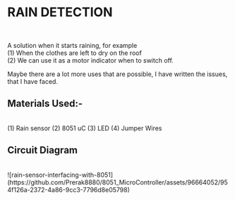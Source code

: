 # RAIN DETECTION
<br>

A solution when it starts raining, for example
<be>
<br>
(1)  When the clothes are left to dry on the roof<br>
(2)  We can use it as a motor indicator when to switch off.<br>

Maybe there are a lot more uses that are possible, I have written the issues, that I have faced.<br>

## Materials Used:-
<br>
(1)  Rain sensor
(2)  8051 uC
(3)  LED
(4)  Jumper Wires
<br>

## Circuit Diagram
<br>
![rain-sensor-interfacing-with-8051](https://github.com/Prerak8880/8051_MicroController/assets/96664052/954f126a-2372-4a86-9cc3-7796d8e05798)


